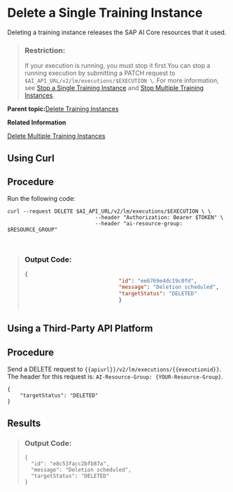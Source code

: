 <!-- loiodd71f165135f49a194e131fa4ca9d5d3 -->

# Delete a Single Training Instance

Deleting a training instance releases the SAP AI Core resources that it used.

> ### Restriction:  
> If your execution is running, you must stop it first.You can stop a running execution by submitting a PATCH request to `$AI_API_URL/v2/lm/executions/$EXECUTION \`. For more information, see [Stop a Single Training Instance](stop-a-single-training-instance-07870df.md) and [Stop Multiple Training Instances](stop-multiple-training-instances-09b4810.md).

**Parent topic:**[Delete Training Instances](delete-training-instances-612ce17.md "")

**Related Information**  


[Delete Multiple Training Instances](delete-multiple-training-instances-c1c3cc3.md "")

<a name="task_i3h_n13_tcc"/>

<!-- task\_i3h\_n13\_tcc -->

## Using Curl



<a name="task_i3h_n13_tcc__steps_odm_hyv_tcc"/>

## Procedure

Run the following code:

```
curl --request DELETE $AI_API_URL/v2/lm/executions/$EXECUTION \ \
							--header "Authorization: Bearer $TOKEN" \
							--header "ai-resource-group: $RESOURCE_GROUP"  
							
						
```

> ### Output Code:  
> ```json
> {
> 								"id": "ee6769e4dc19c0fd",
> 								"message": "Deletion scheduled",
> 								"targetStatus": "DELETED"
> 								}
> 							
> ```

<a name="task_cxf_n13_tcc"/>

<!-- task\_cxf\_n13\_tcc -->

## Using a Third-Party API Platform



<a name="task_cxf_n13_tcc__steps_dvh_b4w_tcc"/>

## Procedure

Send a DELETE request to `{{apiurl}}/v2/lm/executions/{{executionid}}`. The header for this request is: `AI-Resource-Group: {YOUR-Resource-Group}`.

```
{
	"targetStatus": "DELETED"
}
```



<a name="task_cxf_n13_tcc__result_amr_vdy_byb"/>

## Results

> ### Output Code:  
> ```
> {
> 	"id": "e8c53facc2bfb87a",
> 	"message": "Deletion scheduled",
> 	"targetStatus": "DELETED"
> }
> ```


